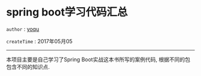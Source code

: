 # spring boot学习代码汇总

`author` : [yoqu](http://www.yoqu.org)

`createTime` : 2017年05月05

---

本项目主要是自己学习了Spring Boot实战这本书所写的案例代码,
根据不同的包包含不同的知识点.
